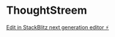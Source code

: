 # ThoughtStreem

[Edit in StackBlitz next generation editor ⚡️](https://stackblitz.com/~/github.com/Gerrylewin/ThoughtStreem)